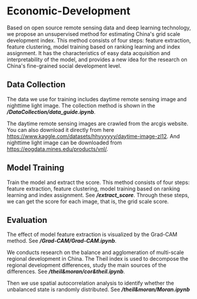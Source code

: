 # Economic-Development
Based on open source remote sensing data and deep learning technology, we propose an unsupervised method for estimating China's grid scale development index. This method consists of four steps: feature extraction, feature clustering, model training based on ranking learning and index assignment. It has the characteristics of easy data acquisition and interpretability of the model, and provides a new idea for the research on China's fine-grained social development level. 
## Data Collection
The data we use for training includes daytime remote sensing image and nighttime light image. The collection method is shown in the ***/DataCollection/data_guide.ipynb***.

The daytime remote sensing images are crawled from the arcgis website. You can also download it directly from here https://www.kaggle.com/datasets/hhyyyyyy/daytime-image-zl12. And nighttime light image can be downloaded from https://eogdata.mines.edu/products/vnl/.

## Model Training
Train the model and extract the score. This method consists of four steps: feature extraction, feature clustering, model training based on ranking learning and index assignment. See ***/extract_score***. Through these steps, we can get the score for each image, that is, the grid scale score.

## Evaluation
The effect of model feature extraction is visualized by the Grad-CAM method. See ***/Grad-CAM/Grad-CAM.ipynb***.

We conducts research on the balance and agglomeration of multi-scale regional development in China. The Theil index is used to decompose the regional development differences, study the main sources of the differences.  See ***/theil&moran/cor&theil.ipynb***.

Then we use  spatial autocorrelation analysis to identify whether the unbalanced state is randomly distributed. See ***/theil&moran/Moran.ipynb***


